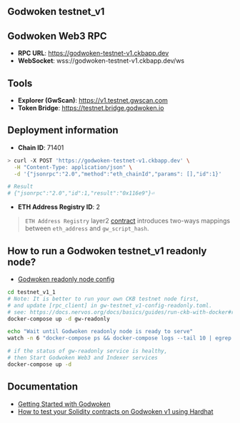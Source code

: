 ## Godwoken testnet_v1

## Godwoken Web3 RPC
* **RPC URL**: https://godwoken-testnet-v1.ckbapp.dev
* **WebSocket**: wss://godwoken-testnet-v1.ckbapp.dev/ws


## Tools

* **Explorer (GwScan)**: https://v1.testnet.gwscan.com
* **Token Bridge**: https://testnet.bridge.godwoken.io


## Deployment information
* **Chain ID**: 71401
```bash
> curl -X POST 'https://godwoken-testnet-v1.ckbapp.dev' \
  -H "Content-Type: application/json" \
  -d '{"jsonrpc":"2.0","method":"eth_chainId","params": [],"id":1}'

# Result
# {"jsonrpc":"2.0","id":1,"result":"0x116e9"}⏎ 
```

* **ETH Address Registry ID**: 2
> `ETH Address Registry` layer2 [contract](https://github.com/nervosnetwork/godwoken-scripts/blob/master/c/contracts/eth_addr_reg.c) introduces two-ways mappings between `eth_address` and `gw_script_hash`.


## How to run a Godwoken testnet_v1 readonly node?

* [Godwoken readonly node config](./gw-testnet_v1-config-readonly.toml)
```sh
cd testnet_v1_1
# Note: It is better to run your own CKB testnet node first,
# and update [rpc_client] in gw-testnet_v1-config-readonly.toml.
# see: https://docs.nervos.org/docs/basics/guides/run-ckb-with-docker#run-a-ckb-testnet-node
docker-compose up -d gw-readonly

echo "Wait until Godwoken readonly node is ready to serve"
watch -n 6 "docker-compose ps && docker-compose logs --tail 10 | egrep 'sync new block'" 

# if the status of gw-readonly service is healthy,
# then Start Godwoken Web3 and Indexer services
docker-compose up -d
```


## Documentation

* [Getting Started with Godwoken](https://startwithnervos.com/godwoken)
* [How to test your Solidity contracts on Godwoken v1 using Hardhat](https://github.com/nervosnetwork/godwoken-tests)
